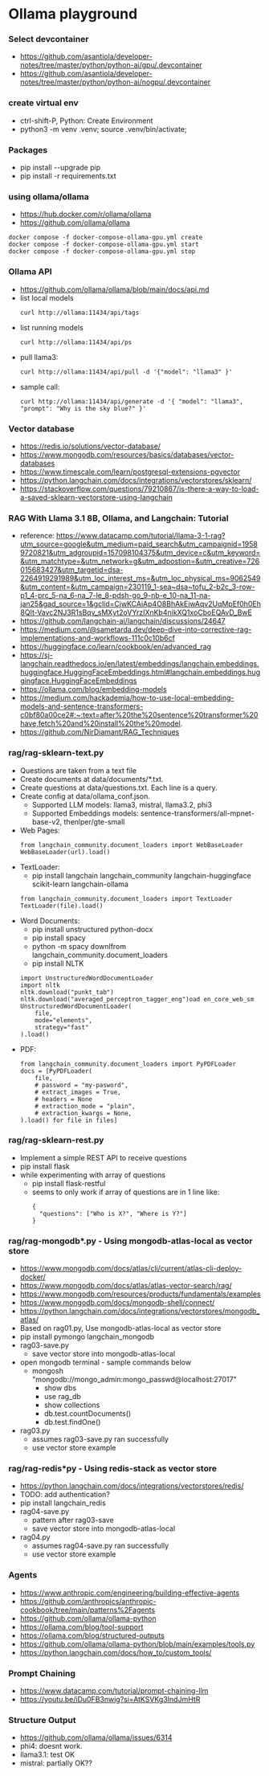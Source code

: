 # Ollama playground

### Select devcontainer 
- https://github.com/asantiola/developer-notes/tree/master/python/python-ai/gpu/.devcontainer
- https://github.com/asantiola/developer-notes/tree/master/python/python-ai/nogpu/.devcontainer

### create virtual env
- ctrl-shift-P, Python: Create Environment
- python3 -m venv .venv; source .venv/bin/activate;

### Packages
- pip install --upgrade pip
- pip install -r requirements.txt

### using ollama/ollama
- https://hub.docker.com/r/ollama/ollama
- https://github.com/ollama/ollama
```
docker compose -f docker-compose-ollama-gpu.yml create
docker compose -f docker-compose-ollama-gpu.yml start
docker compose -f docker-compose-ollama-gpu.yml stop
```

### Ollama API
- https://github.com/ollama/ollama/blob/main/docs/api.md
- list local models
    ```
    curl http://ollama:11434/api/tags
    ```
- list running models
    ```
    curl http://ollama:11434/api/ps
    ```
- pull llama3: 
    ```
    curl http://ollama:11434/api/pull -d '{"model": "llama3" }'
    ```
- sample call: 
    ```
    curl http://ollama:11434/api/generate -d '{ "model": "llama3", "prompt": "Why is the sky blue?" }'
    ```

### Vector database
- https://redis.io/solutions/vector-database/
- https://www.mongodb.com/resources/basics/databases/vector-databases
- https://www.timescale.com/learn/postgresql-extensions-pgvector
- https://python.langchain.com/docs/integrations/vectorstores/sklearn/
- https://stackoverflow.com/questions/79210867/is-there-a-way-to-load-a-saved-sklearn-vectorstore-using-langchain

### RAG With Llama 3.1 8B, Ollama, and Langchain: Tutorial
- reference: https://www.datacamp.com/tutorial/llama-3-1-rag?utm_source=google&utm_medium=paid_search&utm_campaignid=19589720821&utm_adgroupid=157098104375&utm_device=c&utm_keyword=&utm_matchtype=&utm_network=g&utm_adpostion=&utm_creative=726015683427&utm_targetid=dsa-2264919291989&utm_loc_interest_ms=&utm_loc_physical_ms=9062549&utm_content=&utm_campaign=230119_1-sea~dsa~tofu_2-b2c_3-row-p1_4-prc_5-na_6-na_7-le_8-pdsh-go_9-nb-e_10-na_11-na-jan25&gad_source=1&gclid=CjwKCAiAp4O8BhAkEiwAqv2UqMpEf0h0Eh8QIt-Vavc2NJ3R1sBqv_sMXyt2oVYrzIXnKb4nikXQ1xoCboEQAvD_BwE
- https://github.com/langchain-ai/langchain/discussions/24647
- https://medium.com/@sametarda.dev/deep-dive-into-corrective-rag-implementations-and-workflows-111c0c10b6cf
- https://huggingface.co/learn/cookbook/en/advanced_rag
- https://sj-langchain.readthedocs.io/en/latest/embeddings/langchain.embeddings.huggingface.HuggingFaceEmbeddings.html#langchain.embeddings.huggingface.HuggingFaceEmbeddings
- https://ollama.com/blog/embedding-models
- https://medium.com/hackademia/how-to-use-local-embedding-models-and-sentence-transformers-c0bf80a00ce2#:~:text=after%20the%20sentence%20transformer%20have,fetch%20and%20install%20the%20model.
- https://github.com/NirDiamant/RAG_Techniques

### rag/rag-sklearn-text.py
- Questions are taken from a text file
- Create documents at data/documents/*.txt.
- Create questions at data/questions.txt. Each line is a query.
- Create config at data/ollama_conf.json. 
    - Supported LLM models: llama3, mistral, llama3.2, phi3
    - Supported Embeddings models: sentence-transformers/all-mpnet-base-v2, thenlper/gte-small
- Web Pages:
    ```
    from langchain_community.document_loaders import WebBaseLoader
    WebBaseLoader(url).load()
    ```
- TextLoader:
    - pip install langchain langchain_community langchain-huggingface scikit-learn langchain-ollama
    ```
    from langchain_community.document_loaders import TextLoader
    TextLoader(file).load()
    ```
- Word Documents:
    - pip install unstructured python-docx
    - pip install spacy
    - python -m spacy downlfrom langchain_community.document_loaders
    - pip install NLTK
    ```
    import UnstructuredWordDocumentLoader
    import nltk
    nltk.download("punkt_tab")
    nltk.download("averaged_perceptron_tagger_eng")oad en_core_web_sm
    UnstructuredWordDocumentLoader(
        file, 
        mode="elements", 
        strategy="fast"
    ).load()
    ```
- PDF:
    ```
    from langchain_community.document_loaders import PyPDFLoader
    docs = [PyPDFLoader(
        file,
        # password = "my-pasword",
        # extract_images = True,
        # headers = None
        # extraction_mode = "plain",
        # extraction_kwargs = None,
    ).load() for file in files]
    ```

### rag/rag-sklearn-rest.py
- Implement a simple REST API to receive questions
- pip install flask
- while experimenting with array of questions
    - pip install flask-restful
    - seems to only work if array of questions are in 1 line like:
      ```
      {
        "questions": ["Who is X?", "Where is Y?"]
      }
      ```

### rag/rag-mongodb*.py - Using mongodb-atlas-local as vector store
- https://www.mongodb.com/docs/atlas/cli/current/atlas-cli-deploy-docker/
- https://www.mongodb.com/docs/atlas/atlas-vector-search/rag/
- https://www.mongodb.com/resources/products/fundamentals/examples
- https://www.mongodb.com/docs/mongodb-shell/connect/
- https://python.langchain.com/docs/integrations/vectorstores/mongodb_atlas/
- Based on rag01.py, Use mongodb-atlas-local as vector store
- pip install pymongo langchain_mongodb
- rag03-save.py
    - save vector store into mongodb-atlas-local
- open mongodb terminal - sample commands below
    - mongosh "mongodb://mongo_admin:mongo_passwd@localhost:27017"
        - show dbs
        - use rag_db
        - show collections
        - db.test.countDocuments()
        - db.test.findOne()
- rag03.py
    - assumes rag03-save.py ran successfully
    - use vector store example

### rag/rag-redis*py - Using redis-stack as vector store
- https://python.langchain.com/docs/integrations/vectorstores/redis/
- TODO: add authentication?
- pip install langchain_redis 
- rag04-save.py
    - pattern after rag03-save
    - save vector store into mongodb-atlas-local
- rag04.py 
    - assumes rag04-save.py ran successfully
    - use vector store example

### Agents
- https://www.anthropic.com/engineering/building-effective-agents
- https://github.com/anthropics/anthropic-cookbook/tree/main/patterns%2Fagents
- https://github.com/ollama/ollama-python
- https://ollama.com/blog/tool-support
- https://ollama.com/blog/structured-outputs
- https://github.com/ollama/ollama-python/blob/main/examples/tools.py
- https://python.langchain.com/docs/how_to/custom_tools/

### Prompt Chaining
- https://www.datacamp.com/tutorial/prompt-chaining-llm
- https://youtu.be/iDu0FB3nwig?si=AtKSVKg3IndJmHtR

### Structure Output
- https://github.com/ollama/ollama/issues/6314
- phi4: doesnt work.
- llama3.1: test OK
- mistral: partially OK??
